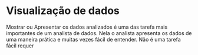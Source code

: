 # Visualização de dados
 
Mostrar ou Apresentar os dados analizados é uma das tarefa mais importantes de um analista de dados. Nela o analista apresenta os dados de uma maneira prática e muitas vezes fácil de entender. Não é uma tarefa fácil requer 
